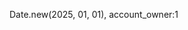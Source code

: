 <!-- 💳 Challenge: Banking Application
As a developer, I have been tasked with creating a database to store information for a bank that issues credit cards. The account owner must fill out a bank application that includes their name and address. Then account owners can be issued one or more credit cards. Credit cards must belong to an account owner.

✔️ Acceptance Criteria
The banking application data should be managed by a PostgreSQL database in a Rails application.
    completed 👍

An account owner should have a name and an address.
rails g Bank_info name:sting adress:string

There should be at least three owners in the database.
BankInfo.create(name: "Warren Buffet", adress: "123 Billionaire Avenue")
BankInfo.create(name: "Ryan Cohen", adress: "123 Gamestop Avenue")
BankInfo.create(name: "Kimberly Hunter", adress: "1316 Wisconsin Avenue")

A credit card has a number and an expiration date.
rails g model Credit_card number:integer expiration_date:integer

Remember! Credit cards CANNOT exist without an account owner.


Think about the purpose of each data type and what characters are necessary in each column. (Example: 02/2023 vs 02-02-2023)


Each account owner should have at least one credit card.


At least one account owner should have three credit cards.


🏔 Stretch Goals
Add a credit limit to each card.


Find the total credit extended to an owner who has multiple credit cards. -->




Date.new(2025, 01, 01), account_owner:1